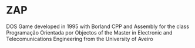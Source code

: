 # ZAP
DOS Game developed in 1995 with Borland CPP and Assembly for the class Programação Orientada por Objectos of the Master in Electronic and Telecomunications Engineering from the University of Aveiro
